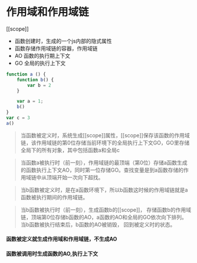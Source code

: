 # 作用域和作用域链
[[scope]]
* 函数创建时，生成的一个js内部的隐式属性
* 函数存储作用域链的容器，作用域链
* AO 函数的执行期上下文
* GO 全局的执行上下文

```js
function a () {
	function b() {
		var b = 2
	}

	var a = 1;
	b()
}
var c = 3
a()
```
> 当函数被定义时，系统生成[[scope]]属性，[[scope]]保存该函数的作用域链，该作用域链的第0位存储当前环境下的全局执行上下文GO，GO里存储全局下的所有对象，其中包括函数a和全局c

> 当函数a被执行时（前一刻），作用域链的最顶端（第0位）存储a函数生成的函数执行上下文AO，同时第一位存储GO。查找变量是到a函数存储的作用域链中从顶端开始一次向下超找。

> 当b函数被定义时，是在a函数环境下，所以b函数这时候的作用域链就是a函数被执行期间的作用域链。 

> 当b函数被执行时（前一刻），生成函数b的[[scope]]， 存储函数b的作用域链，顶端第0位存储b函数的AO，a函数的AO和全局的GO依次向下排列。
> 当b函数被执行结束后，b函数的AO被销毁， 回到被定义时的状态。

#### 函数被定义就生成作用域和作用域链，不生成AO
#### 函数被调用时生成函数的AO,执行上下文